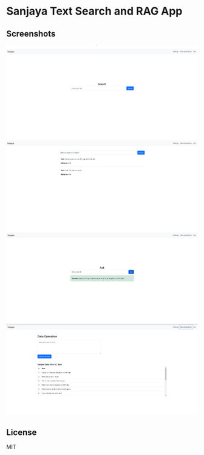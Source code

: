 # Sanjaya Text Search and RAG App

## Screenshots

![](./static/search.png)
![](./static/search_results.png)
![](./static/ask_results.png)
![](./static/data_operations.png)

## License

MIT
